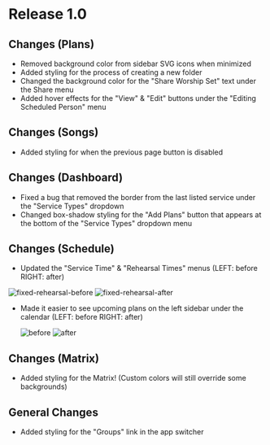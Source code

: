 # Release 1.0

## Changes (Plans)
-  Removed background color from sidebar SVG icons when minimized
-  Added styling for the process of creating a new folder
-  Changed the background color for the "Share Worship Set" text under the Share menu
-  Added hover effects for the "View" & "Edit" buttons under the "Editing Scheduled Person" menu

## Changes (Songs)
- Added styling for when the previous page button is disabled 

## Changes (Dashboard)
- Fixed a bug that removed the border from the last listed service under the "Service Types" dropdown
- Changed box-shadow styling for the "Add Plans" button that appears at the bottom of the "Service Types" dropdown menu

## Changes (Schedule)
- Updated the "Service Time" & "Rehearsal Times" menus (LEFT: before RIGHT: after)
  
![fixed-rehearsal-before](https://github.com/jacobmrtn/pco-dark-mode-updates/assets/135056345/65082631-b6b0-4189-b20d-cd285abf8c6a)
![fixed-rehearsal-after](https://github.com/jacobmrtn/pco-dark-mode-updates/assets/135056345/c84d8811-7921-49fa-9119-3c3f6dd8c679)


  
- Made it easier to see upcoming plans on the left sidebar under the calendar (LEFT: before RIGHT: after)

  ![before](https://github.com/jacobmrtn/pco-dark-mode-updates/assets/135056345/a4fa8b84-a560-497e-b083-491f048c51c9)
  ![after](https://github.com/jacobmrtn/pco-dark-mode-updates/assets/135056345/caeba325-27ab-437a-8dd2-1a52e983e7c7)


## Changes (Matrix)
- Added styling for the Matrix! (Custom colors will still override some backgrounds) 

## General Changes
-  Added styling for the "Groups" link in the app switcher
